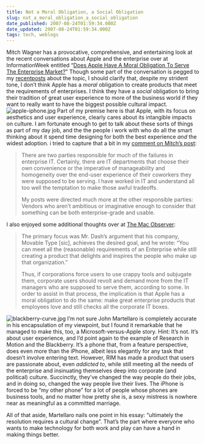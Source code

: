 ```yaml
---
title: Not a Moral Obligation, a Social Obligation
slug: not_a_moral_obligation_a_social_obligation
date_published: 2007-08-24T01:59:34.000Z
date_updated: 2007-08-24T01:59:34.000Z
tags: tech, weblogs
---
```


Mitch Wagner has a provocative, comprehensive, and entertaining look at the recent conversations about Apple and the enterprise over at InformationWeek entitled “[Does Apple Have A Moral Obligation To Serve The Enterprise Market?](http://www.informationweek.com/blog/main/archives/2007/08/does_apple_have.html)” Though some part of the conversation is pegged to my [recent](http://www.dashes.com/anil/2007/08/the-enterprise-apple-and-insufficient-ambition.html)[posts](http://www.dashes.com/anil/2007/08/groupware-still-sucks.html) about the topic, I should clarify that, despite my strident tone, I don’t think Apple has a *moral* obligation to create products that meet the requirements of enterprises. I think they have a *social* obligation to bring their tradition of great user experience to more of the business world if they want to really want to have the biggest possible cultural impact.
![apple-iphone.jpg](http://www.dashes.com/anil/images/apple-iphone.jpg) Part of my premise here is that Apple, with its focus on aesthetics and user experience, clearly cares about its intangible impacts on culture. I am fortunate enough to get to talk about these sorts of things as part of my day job, and the the people i work with who do all the smart thinking about it spend time designing for both the best experience *and* the widest adoption. i tried to capture that a bit in my [comment on Mitch’s post](http://www.informationweek.com/blog/main/archives/2007/08/does_apple_have.html;jsessionid=BBSU0ELZDDLAGQSNDLOSKHSCJUNN2JVN#community):

> There are two parties responsible for much of the failures in enterprise IT. Certainly, there are IT departments that choose their own convenience or the imperative of manageability and homogeneity over the end-user experience of their coworkers they were supposed to be serving. I have worked in IT and understand all too well the temptation to make those awful tradeoffs.
> 
> My posts were directed much more at the other responsible parties: Vendors who aren’t ambitious or imaginative enough to consider that something can be both enterprise-grade and usable.

I also enjoyed some additional thoughts over at [The Mac Observer](http://www.macobserver.com/editorial/2007/08/23.1.shtml):

> The primary focus was Mr. Dash’s argument that his company, Movable Type [sic], achieves the desired goal, and he wrote: “You can meet all the (reasonable) requirements of an Enterprise while still creating a product that delights and inspires the people who make up that organization.”
> 
> Thus, if corporations force users to use crappy tools and subjugate them, corporate users should revolt and demand more from the IT managers who are supposed to serve them, according to some. In order to assist in that process, the implication is that Apple has a moral obligation to do the same: make great enterprise products that employees love and still checks all the corporate IT boxes.

![blackberry-curve.jpg](http://www.dashes.com/anil/images/blackberry-curve.jpg) I’m not sure John Martellaro is completely accurate in his encapsulation of my viewpoint, but I found it remarkable that he managed to make this, too, a Microsoft-versus-Apple story. Hint: It’s not. It’s about user experience, and I’d point again to the example of Research in Motion and the Blackberry. It’s a phone that, from a feature perspective, does even more than the iPhone, albeit less elegantly for any task that doesn’t involve entering text. However, RIM has made a product that users are passionate about, even *addicted to*, while still meeting all the needs of the enterprise and insinuating themselves deep into corporate (and political) culture. Succinctly, they’ve changed the way people do their jobs, and in doing so, changed the way people live their lives. The iPhone is forced to be “my other phone” for a lot of people whose phones are business tools, and no matter how pretty she is, a sexy mistress is nowhere near as meaningful as a committed marriage.

All of that aside, Martellaro nails one point in his essay: “ultimately the resolution requires a cultural change”. That’s the part where everyone who wants to make technology for both work and play can have a hand in making things better.
